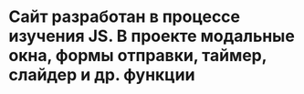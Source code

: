 # Сайт разработан в процессе изучения JS. В проекте модальные окна, формы отправки, таймер, слайдер и др. функции
